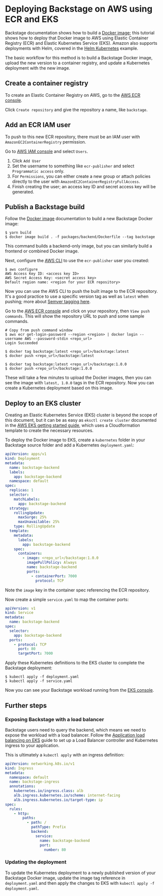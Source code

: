 # Deploying Backstage on AWS using ECR and EKS

Backstage documentation shows how to build a [Docker
image](https://backstage.io/docs/getting-started/deployment-docker); this
tutorial shows how to deploy that Docker image to AWS using Elastic Container
Registry (ECR) and Elastic Kubernetes Service (EKS). Amazon also supports
deployments with Helm, covered in the [Helm
Kubernetes](../kubernetes/basic_kubernetes_example_with_helm) example.

The basic workflow for this method is to build a Backstage Docker image, upload
the new version to a container registry, and update a Kubernetes deployment with
the new image.

## Create a container registry

To create an Elastic Container Registry on AWS, go to the [AWS ECR
console](https://console.aws.amazon.com/ecr/repositories).

Click `Create repository` and give the repository a name, like `backstage`.

## Add an ECR IAM user

To push to this new ECR repository, there must be an IAM user with
`AmazonEC2ContainerRegistry` permission.

Go to [AWS IAM console](https://console.aws.amazon.com/iam/home) and select
`Users`.

1. Click `Add User`
2. Set the username to something like `ecr-publisher` and select `Programmatic access` only.
3. For `Permissions`, you can either create a new group or attach policies
   directly to the user with `AmazonEC2ContainerRegistryFullAccess`.
4. Finish creating the user; an access key ID and secret access key will be
   generated.

## Publish a Backstage build

Follow the [Docker
image](https://backstage.io/docs/getting-started/deployment-docker)
documentation to build a new Backstage Docker image:

```shell
$ yarn build
$ docker image build . -f packages/backend/Dockerfile --tag backstage
```

This command builds a backend-only image, but you can similarly build a frontend
or combined Docker image.

Next, configure the [AWS CLI](https://aws.amazon.com/cli/) to use the
`ecr-publisher` user you created:

```shell
$ aws configure
AWS Access Key ID: <access key ID>
AWS Secret Access Key: <secret access key>
Default region name: <region for your ECR repository>
```

Now you can use the AWS CLI to push the built image to the ECR repository. It's
a good practice to use a specific version tag as well as `latest` when pushing;
more about [Semver tagging
here](https://medium.com/@mccode/using-semantic-versioning-for-docker-image-tags-dfde8be06699).

Go to the [AWS ECR console](https://console.aws.amazon.com/ecr/repositories) and
click on your repository, then `View push commands`. This will show the
repository URL to push and some sample commands.

```shell
# Copy from push command window
$ aws ecr get-login-password --region <region> | docker login --username AWS --password-stdin <repo_url>
Login Succeeded

$ docker tag backstage:latest <repo_url>/backstage:latest
$ docker push <repo_url>/backstage:latest

$ docker tag backstage:latest <repo_url>/backstage:1.0.0
$ docker push <repo_url>/backstage:1.0.0
```

These will take a few minutes to upload the Docker images, then you can see
the image with `latest, 1.0.0` tags in the ECR repository. Now you can create a
Kubernetes deployment based on this image.

## Deploy to an EKS cluster

Creating an Elastic Kubernetes Service (EKS) cluster is beyond the scope of this
document, but it can be as easy as `eksctl create cluster` documented in the
[AWS EKS getting started
guide](https://docs.aws.amazon.com/eks/latest/userguide/getting-started-eksctl.html),
which uses a Cloudformation template to create the necessary resources.

To deploy the Docker image to EKS, create a `kubernetes` folder in your
Backstage source folder and add a Kubernetes `deployment.yaml`:

```yaml
apiVersion: apps/v1
kind: Deployment
metadata:
  name: backstage-backend
  labels:
    app: backstage-backend
  namespace: default
spec:
  replicas: 1
  selector:
    matchLabels:
      app: backstage-backend
  strategy:
    rollingUpdate:
      maxSurge: 25%
      maxUnavailable: 25%
    type: RollingUpdate
  template:
    metadata:
      labels:
        app: backstage-backend
    spec:
      containers:
        - image: <repo_url>/backstage:1.0.0
          imagePullPolicy: Always
          name: backstage-backend
          ports:
            - containerPort: 7000
              protocol: TCP
```

Note the `image` key in the container spec referencing the ECR repository.

Now create a simple `service.yaml` to map the container ports:

```yaml
apiVersion: v1
kind: Service
metadata:
  name: backstage-backend
spec:
  selector:
    app: backstage-backend
  ports:
    - protocol: TCP
      port: 80
      targetPort: 7000
```

Apply these Kubernetes definitions to the EKS cluster to complete the Backstage
deployment:

```shell
$ kubectl apply -f deployment.yaml
$ kubectl apply -f service.yaml
```

Now you can see your Backstage workload running from the [EKS
console](https://console.aws.amazon.com/eks/home).

## Further steps

### Exposing Backstage with a load balancer

Backstage users need to query the backend, which means we need to expose
the workload with a load balancer. Follow the [Application load balancing on
EKS](https://docs.aws.amazon.com/eks/latest/userguide/alb-ingress.html) guide to
set up a Load Balancer controller and Kubernetes ingress to your application.

This is ultimately a `kubectl apply` with an ingress definition:

```yaml
apiVersion: networking.k8s.io/v1
kind: Ingress
metadata:
  namespace: default
  name: backstage-ingress
  annotations:
    kubernetes.io/ingress.class: alb
    alb.ingress.kubernetes.io/scheme: internet-facing
    alb.ingress.kubernetes.io/target-type: ip
spec:
  rules:
    - http:
        paths:
          - path: /
            pathType: Prefix
            backend:
              service:
                name: backstage-backend
                port:
                  number: 80
```

### Updating the deployment

To update the Kubernetes deployment to a newly published version of your
Backstage Docker image, update the image tag reference in `deployment.yaml` and
then apply the changes to EKS with `kubectl apply -f deployment.yaml`.

